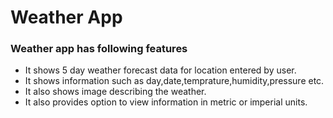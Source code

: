 # Weather App

### Weather app has following features
* It shows 5 day weather forecast data for location entered by user.
* It shows information such as day,date,temprature,humidity,pressure etc.
* It also shows image describing the weather.
* It also provides option to view information in metric or imperial units.